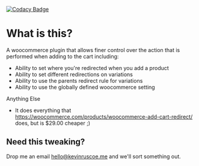 [![Codacy Badge](https://api.codacy.com/project/badge/Grade/c81e22f0398345b085235ea1f365dc06)](https://www.codacy.com/app/kevdotbadger/woocommerce-after-add-to-cart?utm_source=github.com&amp;utm_medium=referral&amp;utm_content=kevinruscoe/woocommerce-after-add-to-cart&amp;utm_campaign=Badge_Grade)

# What is this?

A woocommerce plugin that allows finer control over the action that is performed when adding to the cart including:

- Ability to set where you're redirected when you add a product
- Ability to set different redirections on variations
- Ability to use the parents redirect rule for variations
- Ability to use the globally defined woocommerce setting

Anything Else

- It does everything that https://woocommerce.com/products/woocommerce-add-cart-redirect/ does, but is $29.00 cheaper ;)

## Need this tweaking?

Drop me an email hello@kevinruscoe.me and we'll sort something out.